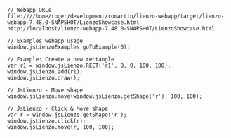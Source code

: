    // Webapp URLs    
    file:////home/roger/development/romartin/lienzo-webapp/target/lienzo-webapp-7.48.0-SNAPSHOT/LienzoShowcase.html
    http://localhost/lienzo-webapp-7.48.0-SNAPSHOT/LienzoShowcase.html

    // Examples webapp usage
    window.jsLienzoExamples.goToExample(0);

    // Example: Create a new rectangle
    var r1 = window.jsLienzo.RECT('r1', 0, 0, 100, 100);
    window.jsLienzo.add(r1);
    window.jsLienzo.draw();

    // JsLienzo - Move shape
    window.jsLienzo.move(window.jsLienzo.getShape('r'), 100, 100);

    // JsLienzo - Click & Move shape
    var r = window.jsLienzo.getShape('r');
    window.jsLienzo.click(r);
    window.jsLienzo.move(r, 100, 100);
